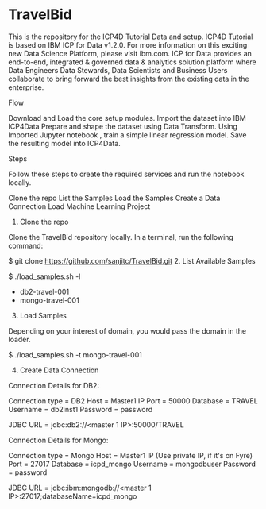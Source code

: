 # TravelBid

This is the repository for the ICP4D Tutorial Data and setup. ICP4D Tutorial is based on IBM ICP for Data v1.2.0. For more information on this exciting new Data Science Platform, please visit ibm.com. ICP for Data provides an end-to-end, integrated & governed data & analytics solution platform where Data Engineers Data Stewards, Data Scientists and Business Users collaborate to bring forward the best insights from the existing data in the enterprise.

Flow

Download and Load the core setup modules.
Import the dataset into IBM ICP4Data
Prepare and shape the dataset using Data Transform.
Using Imported Jupyter notebook , train a simple linear regression model.
Save the resulting model into ICP4Data.

Steps

Follow these steps to create the required services and run the notebook locally.

Clone the repo
List the Samples
Load the Samples
Create a Data Connection
Load Machine Learning Project

1. Clone the repo

Clone the TravelBid repository locally. In a terminal, run the following command:

$ git clone https://github.com/sanjitc/TravelBid.git
2. List Available Samples

$ ./load_samples.sh -l
- db2-travel-001
- mongo-travel-001

3. Load Samples

Depending on your interest of domain, you would pass the domain in the loader.

$  ./load_samples.sh -t mongo-travel-001

4. Create Data Connection

Connection Details for DB2:

Connection type = DB2
Host = Master1 IP 
Port  = 50000
Database = TRAVEL
Username = db2inst1
Password = password

JDBC URL =  jdbc:db2://<master 1 IP>:50000/TRAVEL

Connection Details for Mongo:

Connection type = Mongo
Host = Master1 IP (Use private IP, if it's on Fyre)
Port  = 27017
Database = icpd_mongo
Username = mongodbuser
Password = password

JDBC URL =  jdbc:ibm:mongodb://<master 1 IP>:27017;databaseName=icpd_mongo
